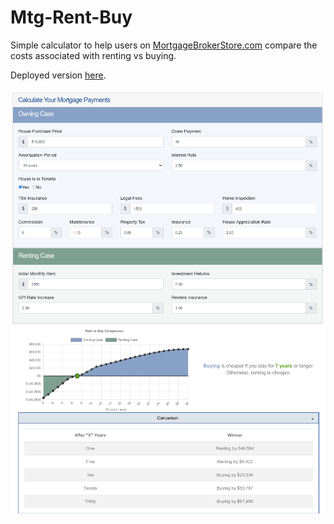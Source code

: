 # Mtg-Rent-Buy

Simple calculator to help users on <a href="https://mortgagebrokerstore.com/">MortgageBrokerStore.com</a> compare the costs associated with renting vs buying.

Deployed version [here](http://danielhn.atwebpages.com/rent_buy/).

!["screenshot description"](https://github.com/dhnascimento/Mtg-Rent-Buy/blob/main/images/calculator1.png)
!["screenshot description"](https://github.com/dhnascimento/Mtg-Rent-Buy/blob/main/images/calculator2.png)
